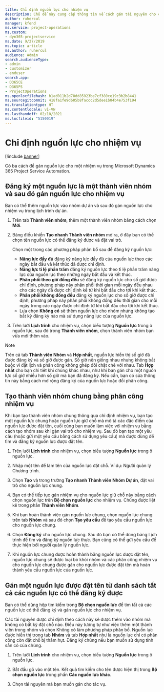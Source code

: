 ```yaml
---
title: Chỉ định nguồn lực cho nhiệm vụ
description: Chủ đề này cung cấp thông tin về cách gán tài nguyên cho công việc.
author: ruhercul
manager: kfend
ms.service: project-operations
ms.custom:
- dyn365-projectservice
ms.date: 9/27/2019
ms.topic: article
ms.author: ruhercul
audience: Admin
search.audienceType:
- admin
- customizer
- enduser
search.app:
- D365CE
- D365PS
- ProjectOperations
ms.openlocfilehash: b1ad011b2d78dd85023be7cf380ce19c3b2b8441
ms.sourcegitcommit: 418fa1fe9d605b8faccc2d5dee1b04b4e753f194
ms.translationtype: HT
ms.contentlocale: vi-VN
ms.lasthandoff: 02/10/2021
ms.locfileid: "5150019"
---
```

# <a name="assign-a-resource-to-a-task"></a>Chỉ định nguồn lực cho nhiệm vụ

[!include [banner](../includes/psa-now-project-operations.md)]

Có ba cách để gán nguồn lực cho một nhiệm vụ trong Microsoft Dynamics 365 Project Service Automation.

## <a name="book-a-resource-as-a-team-member-and-then-assign-the-resource-to-a-task"></a>Đăng ký một nguồn lực là một thành viên nhóm và sau đó gán nguồn lực cho nhiệm vụ

Bạn có thể thêm nguồn lực vào nhóm dự án và sau đó gán nguồn lực cho nhiệm vụ trong lịch trình dự án.

1. Trên tab **Thành viên nhóm**, thêm một thành viên nhóm bằng cách chọn **Mới**. 

2. Bảng điều khiển **Tạo nhanh Thành viên nhóm** mở ra, ở đây bạn có thể chọn tên nguồn lực có thể đăng ký được và đặt vai trò. 

    Chọn một trong các phương pháp phân bổ sau để đăng ký nguồn lực:

    - **Năng lực đầy đủ** đăng ký năng lực đầy đủ của nguồn lực theo các ngày bắt đầu và kết thúc đã được chỉ định.
    - **Năng lực tỉ lệ phần trăm** đăng ký nguồn lực theo tỉ lệ phần trăm năng lực của nguồn lực theo những ngày bắt đầu và kết thúc.
    - **Phân phối theo giờ đồng đều** sẽ đăng ký nguồn lực cho số giờ được chỉ định, phương pháp này phân phối thời gian mỗi ngày đều nhau cho các ngày đã được chỉ định kể từ khi bắt đầu cho tới khi kết thúc.
    - **Phân phối không đồng đều** đăng ký nguồn lực cho số giờ được chỉ định, phương pháp này phân phối không đồng đều thời gian cho mỗi ngày trong các ngày được chỉ định từ khi bắt đầu cho tới khi kết thúc.
    - Lựa chọn **Không có** sẽ thêm nguồn lực cho nhóm nhưng không tạo bất kỳ đăng kỳ nào mà sử dụng năng lực của nguồn lực.

3. Trên lưới **Lịch trình** cho nhiệm vụ, chọn biểu tượng **Nguồn lực** trong ô nguồn lực, sau đó trong **Thành viên nhóm**, chọn thành viên nhóm bạn vừa mới thêm vào. 

> [!NOTE]
> Trên cả tab **Thành viên Nhóm** và **Hợp nhất**, nguồn lực hiển thị số giờ đã được đăng ký và số giờ được gán. Số giờ nên giống nhau nhưng không bắt buộc vì đặt lịch và phân công không ghép đôi chặt chẽ với nhau. Tab **Hợp nhất** cho bạn chi tiết khi chúng khác nhau, như khi bạn gán cho một nguồn lực số giờ nhiều hơn số giờ mà bạn đã đăng ký. Nếu cần, bạn có sửa thông tin này bằng cách mở rộng đăng ký của nguồn lực hoặc đổi phân công.

## <a name="create-a-generic-team-member-through-task-assignment"></a>Tạo thành viên nhóm chung bằng phân công nhiệm vụ

Khi bạn tạo thành viên nhóm chung thông qua chỉ định nhiệm vụ, bạn tạo một nguồn lực chung hoặc nguồn lực giữ chỗ mà mô tả các đặc điểm của nguồn lực được đặt tên, cuối cùng bạn muốn làm việc với nhiệm vụ bằng cách tạo nhóm sau khi gán vai trò cho nhiệm vụ. Sau đó bạn tạo một yêu cầu (hoặc gửi một yêu cầu bằng cách sử dụng yêu cầu) mà được dùng để tìm và đăng ký nguồn lực được đặt tên.

1. Trên lưới **Lịch trình** cho nhiệm vụ, chọn biểu tượng **Nguồn lực** trong ô nguồn lực.

2. Nhập một tên để làm tên của nguồn lực đặt chỗ. Ví dụ: Người quản lý Chương trình.

3. Chọn **Tạo** và trong trường **Tạo nhanh Thành viên Nhóm Dự án**, đặt vai trò cho nguồn lực chung.

4. Bạn có thể tiếp tục gán nhiệm vụ cho nguồn lực giữ chỗ này bằng cách chọn nguồn lực trên **Bộ chọn nguồn lực** cho nhiệm vụ. Chúng được liệt kê trong phần **Thành viên Nhóm**.

5. Khi bạn hoàn thành việc gán nguồn lực chung, chọn nguồn lực chung trên tab **Nhóm** và sau đó chọn **Tạo yêu cầu** để tạo yêu cầu nguồn lực cho nguồn lực chung.

6. Chọn **Đăng ký** cho nguồn lực chung. Sau đó bạn có thể dùng bảng Lịch trình để tìm và đăng ký nguồn lực thực. Bạn cũng có thể gửi yêu cầu để thực hiện bởi người quản lý nguồn lực.

7. Khi nguồn lực chung được hoàn thành bằng nguồn lực được đặt tên, nguồn lực chung sẽ được loại bỏ khỏi nhóm và các phân công nhiệm vụ cho nguồn lực chung được gán cho nguồn lực được đặt tên mà hoàn thành yêu cầu nguồn lực của nguồn lực.

## <a name="assign-a-named-resource-from-the-list-of-all-bookable-resources"></a>Gán một nguồn lực được đặt tên từ danh sách tất cả các nguồn lực có thể đăng ký được

Bạn có thể dùng hộp tìm kiếm trong **Bộ chọn nguồn lực** để tìm tất cả các nguồn lực có thể đăng ký và gán nguồn lực cho nhiệm vụ.

Các tài nguyên được chỉ định theo cách này sẽ được thêm vào nhóm mà không có bất kỳ đặt chỗ nào. Điều này tương tự như việc thêm một thành viên trong nhóm và chọn Không có làm phương pháp phân bổ. Nguồn lực được hiển thị trong tab **Nhóm** và tab **Hợp nhất** như là nguồn lực chỉ có phân công còn đặt chỗ bị thâm hụt. Đăng ký chúng nếu bạn muốn sử dụng tính sẵn có của chúng.

1. Trên lưới **Lịch trình** cho nhiệm vụ, chọn biểu tượng **Nguồn lực** trong ô nguồn lực.

2. Bắt đầu gõ vào một tên. Kết quả tìm kiếm cho tên được hiện thị trong **Bộ chọn nguồn lực** trong phần **Các nguồn lực khác**.

3. Chọn tài nguyên mà bạn muốn gán cho tác vụ.

